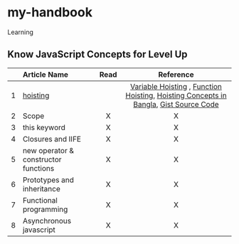 # my-handbook
Learning
## Know JavaScript Concepts for Level Up

|  | Article Name   |      Read       |  Reference | 
|----------|:-------------|:------:|:------:|
| 1 | [hoisting](https://bipon.me/the-concept-of-hoisting-in-javascript/) |  | [Variable Hoisting](https://codeburst.io/javascript-demystified-variable-hoisting-c3c4d2e8fd40) , [Function Hoisting](https://codeburst.io/javascript-demystified-02-function-hoisting-b83dcaeb265), [Hoisting Concepts in Bangla](https://bit.ly/2uC3eD4), [Gist Source Code](https://gist.github.com/bipon68/d0f014931653b0629a16b143c538d8e4)||
| 2 | Scope | X | X |
| 3 | this keyword | X | X |
| 4 | Closures and IIFE | X | X |
| 5 | new operator & constructor functions | X | X |
| 6 | Prototypes and inheritance | X | X |
| 7 | Functional programming | X | X |
| 8 | Asynchronous javascript | X | X |
